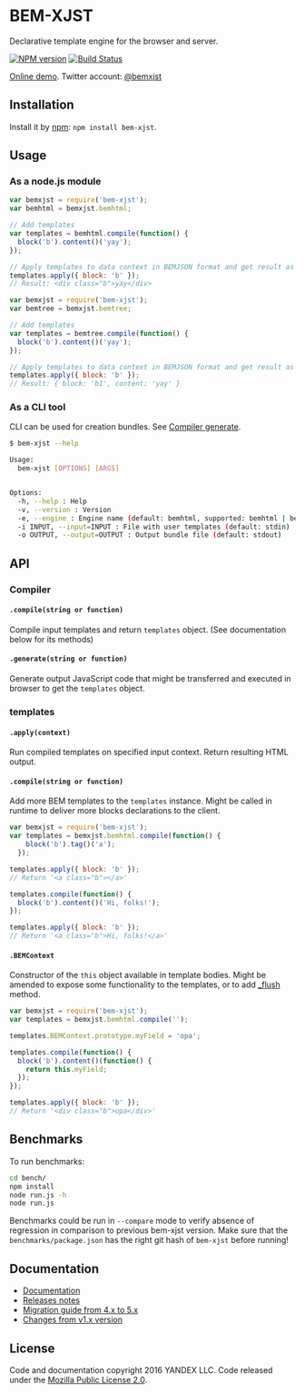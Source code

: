 # BEM-XJST

Declarative template engine for the browser and server.

[![NPM version](http://img.shields.io/npm/v/bem-xjst.svg?style=flat)](http://www.npmjs.org/package/bem-xjst)
[![Build Status](http://img.shields.io/travis/bem/bem-xjst/master.svg)](https://travis-ci.org/bem/bem-xjst)

[Online demo](https://bem.github.io/bem-xjst/). Twitter account: [@bemxjst](https://twitter.com/bemxjst)

## Installation

Install it by [npm](https://npmjs.org): `npm install bem-xjst`.

## Usage

### As a node.js module

```js
var bemxjst = require('bem-xjst');
var bemhtml = bemxjst.bemhtml;

// Add templates
var templates = bemhtml.compile(function() {
  block('b').content()('yay');
});

// Apply templates to data context in BEMJSON format and get result as HTML string
templates.apply({ block: 'b' });
// Result: <div class="b">yay</div>
```

```js
var bemxjst = require('bem-xjst');
var bemtree = bemxjst.bemtree;

// Add templates
var templates = bemtree.compile(function() {
  block('b').content()('yay');
});

// Apply templates to data context in BEMJSON format and get result as BEMJSON
templates.apply({ block: 'b' });
// Result: { block: 'b1', content: 'yay' }
```

### As a CLI tool

CLI can be used for creation bundles. See [Compiler generate](#generatestring-or-function).

```bash
$ bem-xjst --help

Usage:
  bem-xjst [OPTIONS] [ARGS]


Options:
  -h, --help : Help
  -v, --version : Version
  -e, --engine : Engine name (default: bemhtml, supported: bemhtml | bemtree)
  -i INPUT, --input=INPUT : File with user templates (default: stdin)
  -o OUTPUT, --output=OUTPUT : Output bundle file (default: stdout)
```

## API

### Compiler

#### `.compile(string or function)`

Compile input templates and return `templates` object.
(See documentation below for its methods)

#### `.generate(string or function)`

Generate output JavaScript code that might be transferred and executed in
browser to get the `templates` object.

### templates

#### `.apply(context)`

Run compiled templates on specified input context. Return resulting HTML output.

#### `.compile(string or function)`

Add more BEM templates to the `templates` instance. Might be called in runtime
to deliver more blocks declarations to the client.

```js
var bemxjst = require('bem-xjst');
var templates = bemxjst.bemhtml.compile(function() {
    block('b').tag()('a');
  });

templates.apply({ block: 'b' });
// Return '<a class="b"></a>'

templates.compile(function() {
  block('b').content()('Hi, folks!');
});

templates.apply({ block: 'b' });
// Return '<a class="b">Hi, folks!</a>'
```

#### `.BEMContext`

Constructor of the `this` object available in template bodies. Might be amended
to expose some functionality to the templates, or to add [_flush][1] method.

```js
var bemxjst = require('bem-xjst');
var templates = bemxjst.bemhtml.compile('');

templates.BEMContext.prototype.myField = 'opa';

templates.compile(function() {
  block('b').content()(function() {
    return this.myField;
  });
});

templates.apply({ block: 'b' });
// Return '<div class="b">opa</div>'
```

## Benchmarks

To run benchmarks:

```bash
cd bench/
npm install
node run.js -h
node run.js
```

Benchmarks could be run in `--compare` mode to verify absence of regression
in comparison to previous bem-xjst version. Make sure that the
`benchmarks/package.json` has the right git hash of `bem-xjst` before running!

## Documentation

 * [Documentation](https://github.com/bem/bem-xjst/releases/tree/master/docs/en/)
 * [Releases notes](https://github.com/bem/bem-xjst/releases)
 * [Migration guide from 4.x to 5.x](https://github.com/bem/bem-xjst/wiki/Migration-guide-from-4.x-to-5.x)
 * [Changes from v1.x version](https://github.com/bem/bem-xjst/wiki/Notable-changes-between-bem-xjst@1.x-and-bem-xjst@2.x)

## License

Code and documentation copyright 2016 YANDEX LLC. Code released under the
[Mozilla Public License 2.0](LICENSE.txt).

[0]: https://github.com/bem/bem-xjst/wiki/Notable-changes-between-bem-xjst@1.x-and-bem-xjst@2.x
[1]: https://github.com/bem/bem-xjst/wiki/Notable-changes-between-bem-xjst@1.x-and-bem-xjst@2.x#this_str-is-gone
